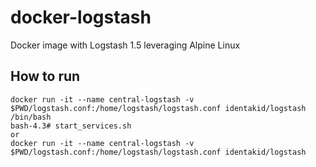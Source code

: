 # docker-logstash
Docker image with Logstash 1.5 leveraging Alpine Linux

## How to run
```
docker run -it --name central-logstash -v $PWD/logstash.conf:/home/logstash/logstash.conf identakid/logstash /bin/bash
bash-4.3# start_services.sh
or
docker run -it --name central-logstash -v $PWD/logstash.conf:/home/logstash/logstash.conf identakid/logstash
```
